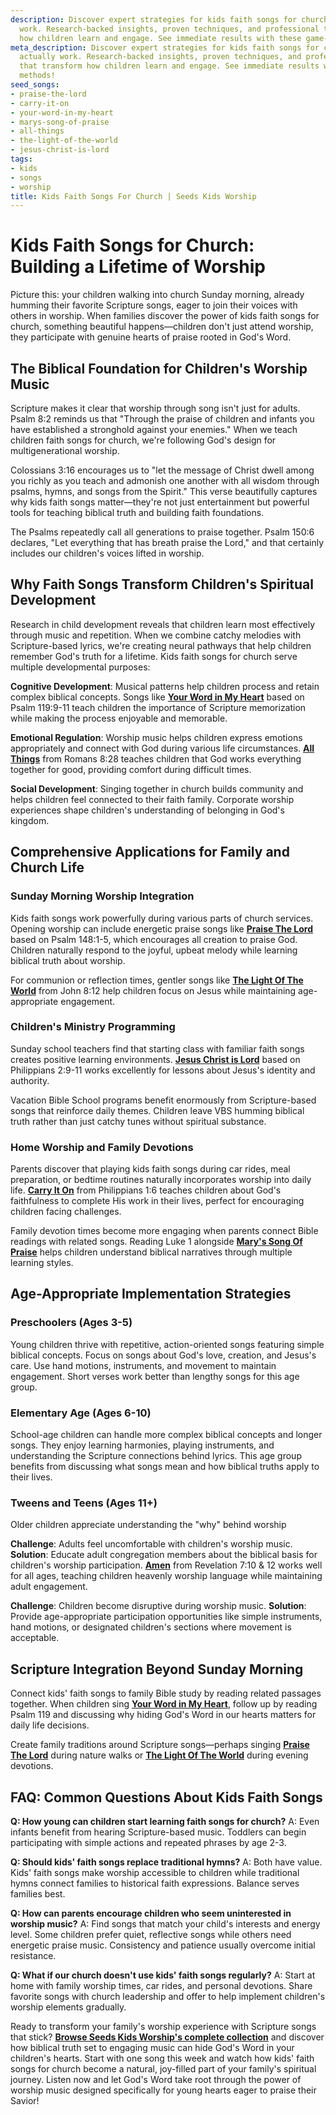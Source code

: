 ```yaml
---
description: Discover expert strategies for kids faith songs for church that actually
  work. Research-backed insights, proven techniques, and professional tips that transform
  how children learn and engage. See immediate results with these game-changing methods!
meta_description: Discover expert strategies for kids faith songs for church that
  actually work. Research-backed insights, proven techniques, and professional tips
  that transform how children learn and engage. See immediate results with these game-changing
  methods!
seed_songs:
- praise-the-lord
- carry-it-on
- your-word-in-my-heart
- marys-song-of-praise
- all-things
- the-light-of-the-world
- jesus-christ-is-lord
tags:
- kids
- songs
- worship
title: Kids Faith Songs For Church | Seeds Kids Worship
---
```

# Kids Faith Songs for Church: Building a Lifetime of Worship

Picture this: your children walking into church Sunday morning, already humming their favorite Scripture songs, eager to join their voices with others in worship. When families discover the power of kids faith songs for church, something beautiful happens—children don't just attend worship, they participate with genuine hearts of praise rooted in God's Word.

## The Biblical Foundation for Children's Worship Music

Scripture makes it clear that worship through song isn't just for adults. Psalm 8:2 reminds us that "Through the praise of children and infants you have established a stronghold against your enemies." When we teach children faith songs for church, we're following God's design for multigenerational worship.

Colossians 3:16 encourages us to "let the message of Christ dwell among you richly as you teach and admonish one another with all wisdom through psalms, hymns, and songs from the Spirit." This verse beautifully captures why kids faith songs matter—they're not just entertainment but powerful tools for teaching biblical truth and building faith foundations.

The Psalms repeatedly call all generations to praise together. Psalm 150:6 declares, "Let everything that has breath praise the Lord," and that certainly includes our children's voices lifted in worship.

## Why Faith Songs Transform Children's Spiritual Development

Research in child development reveals that children learn most effectively through music and repetition. When we combine catchy melodies with Scripture-based lyrics, we're creating neural pathways that help children remember God's truth for a lifetime. Kids faith songs for church serve multiple developmental purposes:

**Cognitive Development**: Musical patterns help children process and retain complex biblical concepts. Songs like **[Your Word in My Heart](https://seedskidsworship.com/product/your-word-in-my-heart-psalm-1199-11-2/)** based on Psalm 119:9-11 teach children the importance of Scripture memorization while making the process enjoyable and memorable.

**Emotional Regulation**: Worship music helps children express emotions appropriately and connect with God during various life circumstances. **[All Things](https://seedskidsworship.com/product/trust-vol-11-releases-april-10-2018/)** from Romans 8:28 teaches children that God works everything together for good, providing comfort during difficult times.

**Social Development**: Singing together in church builds community and helps children feel connected to their faith family. Corporate worship experiences shape children's understanding of belonging in God's kingdom.

## Comprehensive Applications for Family and Church Life

### Sunday Morning Worship Integration

Kids faith songs work powerfully during various parts of church services. Opening worship can include energetic praise songs like **[Praise The Lord](https://seedskidsworship.com/product/praise-the-lord-psalm-1451-5/)** based on Psalm 148:1-5, which encourages all creation to praise God. Children naturally respond to the joyful, upbeat melody while learning biblical truth about worship.

For communion or reflection times, gentler songs like **[The Light Of The World](https://seedskidsworship.com/product/the-light-of-the-world-john-812-2/)** from John 8:12 help children focus on Jesus while maintaining age-appropriate engagement.

### Children's Ministry Programming

Sunday school teachers find that starting class with familiar faith songs creates positive learning environments. **[Jesus Christ is Lord](https://seedskidsworship.com/product/jesus-christ-is-lord-philippians-29-11-4/)** based on Philippians 2:9-11 works excellently for lessons about Jesus's identity and authority.

Vacation Bible School programs benefit enormously from Scripture-based songs that reinforce daily themes. Children leave VBS humming biblical truth rather than just catchy tunes without spiritual substance.

### Home Worship and Family Devotions

Parents discover that playing kids faith songs during car rides, meal preparation, or bedtime routines naturally incorporates worship into daily life. **[Carry It On](https://seedskidsworship.com/product/ask-seek-knock-matthew-77-8-2/)** from Philippians 1:6 teaches children about God's faithfulness to complete His work in their lives, perfect for encouraging children facing challenges.

Family devotion times become more engaging when parents connect Bible readings with related songs. Reading Luke 1 alongside **[Mary's Song Of Praise](https://seedskidsworship.com/product/marys-song-of-praise-luke-146-50/)** helps children understand biblical narratives through multiple learning styles.

## Age-Appropriate Implementation Strategies

### Preschoolers (Ages 3-5)
Young children thrive with repetitive, action-oriented songs featuring simple biblical concepts. Focus on songs about God's love, creation, and Jesus's care. Use hand motions, instruments, and movement to maintain engagement. Short verses work better than lengthy songs for this age group.

### Elementary Age (Ages 6-10)
School-age children can handle more complex biblical concepts and longer songs. They enjoy learning harmonies, playing instruments, and understanding the Scripture connections behind lyrics. This age group benefits from discussing what songs mean and how biblical truths apply to their lives.

### Tweens and Teens (Ages 11+)
Older children appreciate understanding the "why" behind worship

**Challenge**: Adults feel uncomfortable with children's worship music.
**Solution**: Educate adult congregation members about the biblical basis for children's worship participation. **[Amen](https://seedskidsworship.com/product/seeds-of-praise-vol-3/)** from Revelation 7:10 & 12 works well for all ages, teaching children heavenly worship language while maintaining adult engagement.

**Challenge**: Children become disruptive during worship music.
**Solution**: Provide age-appropriate participation opportunities like simple instruments, hand motions, or designated children's sections where movement is acceptable.

## Scripture Integration Beyond Sunday Morning

Connect kids' faith songs to family Bible study by reading related passages together. When children sing **[Your Word in My Heart](https://seedskidsworship.com/product/your-word-in-my-heart-psalm-1199-11-2/)**, follow up by reading Psalm 119 and discussing why hiding God's Word in our hearts matters for daily life decisions.

Create family traditions around Scripture songs—perhaps singing **[Praise The Lord](https://seedskidsworship.com/product/praise-the-lord-psalm-1451-5/)** during nature walks or **[The Light Of The World](https://seedskidsworship.com/product/the-light-of-the-world-john-812-2/)** during evening devotions.

## FAQ: Common Questions About Kids Faith Songs

**Q: How young can children start learning faith songs for church?**
A: Even infants benefit from hearing Scripture-based music. Toddlers can begin participating with simple actions and repeated phrases by age 2-3.

**Q: Should kids' faith songs replace traditional hymns?**
A: Both have value. Kids' faith songs make worship accessible to children while traditional hymns connect families to historical faith expressions. Balance serves families best.

**Q: How can parents encourage children who seem uninterested in worship music?**
A: Find songs that match your child's interests and energy level. Some children prefer quiet, reflective songs while others need energetic praise music. Consistency and patience usually overcome initial resistance.

**Q: What if our church doesn't use kids' faith songs regularly?**
A: Start at home with family worship times, car rides, and personal devotions. Share favorite songs with church leadership and offer to help implement children's worship elements gradually.

Ready to transform your family's worship experience with Scripture songs that stick? **[Browse Seeds Kids Worship's complete collection](https://seedskidsworship.com/)** and discover how biblical truth set to engaging music can hide God's Word in your children's hearts. Start with one song this week and watch how kids' faith songs for church become a natural, joy-filled part of your family's spiritual journey. Listen now and let God's Word take root through the power of worship music designed specifically for young hearts eager to praise their Savior!

<script type="application/ld+json">
{
  "@context": "https://schema.org",
  "@type": "Article",
  "headline": "Kids Faith Songs For Church",
  "author": {
    "@type": "Organization",
    "name": "Seeds Kids Worship"
  },
  "publisher": {
    "@type": "Organization",
    "name": "Seeds Kids Worship",
    "logo": {
      "@type": "ImageObject",
      "url": "https://seedskidsworship.com/logo.png"
    }
  },
  "datePublished": "2025-09-05T11:41:28.295056",
  "dateModified": "2025-09-05T11:41:28.295068",
  "description": "Discover expert strategies for kids faith songs for church that actually work. Research-backed insights, proven techniques, and professional tips that transform",
  "mainEntityOfPage": {
    "@type": "WebPage",
    "@id": "https://seedskidsworship.com/activities/kids-faith-songs-for-church/"
  }
}
</script>

<script type="application/ld+json">
{
  "@context": "https://schema.org",
  "@type": "Product",
  "name": "Praise The Lord",
  "description": "Joyful praise song encouraging all creation to praise the Lord from Psalm 148:1-5",
  "url": "https://seedskidsworship.com/product/praise-the-lord-psalm-1451-5/",
  "brand": {
    "@type": "Brand",
    "name": "Seeds Kids Worship"
  },
  "category": "Children's Christian Music",
  "album": "Seeds of Praise"
}
</script>

<script type="application/ld+json">
{
  "@context": "https://schema.org",
  "@type": "Product",
  "name": "Carry It On",
  "description": "Faith-building song about God's promise to complete the good work He began in us until the day of Christ Jesus",
  "url": "https://seedskidsworship.com/product/ask-seek-knock-matthew-77-8-2/",
  "brand": {

